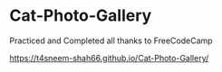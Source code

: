 # Cat-Photo-Gallery
Practiced and Completed all thanks to FreeCodeCamp

https://t4sneem-shah66.github.io/Cat-Photo-Gallery/
